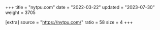 +++
title = "nytpu.com"
date = "2022-03-22"
updated = "2023-07-30"
weight = 3705

[extra]
source = "https://nytpu.com/"
ratio = 58
size = 4
+++
